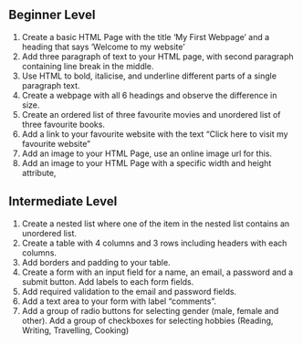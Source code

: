 ## Beginner Level

1. Create a basic HTML Page with the title ‘My First Webpage’ and a heading that says ‘Welcome to my website’
2. Add three paragraph of text to your HTML page, with second paragraph containing line break in the middle.
3. Use HTML to bold, italicise, and underline different parts of a single paragraph text.
4. Create a webpage with all 6 headings and observe the difference in size.
5. Create an ordered list of three favourite movies and unordered list of three favourite books.
6. Add a link to your favourite website with the text “Click here to visit my favourite website”
7. Add an image to your HTML Page, use an online image url for this.
8. Add an image to your HTML Page with a specific width and height attribute,

## Intermediate Level

1. Create a nested list where one of the item in the nested list contains an unordered list.
2. Create a table with 4 columns and 3 rows including headers with each columns.
3. Add borders and padding to your table.
4. Create a form with an input field for a name, an email, a password and a submit button. Add labels to each form fields.
5. Add required validation to the email and password fields.
6. Add a text area to your form with label “comments”.
7. Add a group of radio buttons for selecting gender (male, female and other). Add a group of checkboxes for selecting hobbies (Reading, Writing, Travelling, Cooking)
